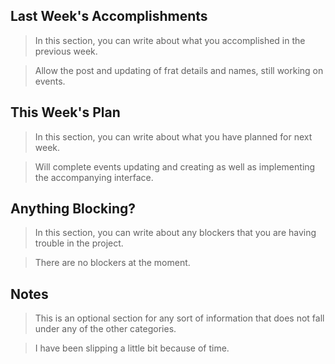 ## Last Week's Accomplishments

> In this section, you can write about what you accomplished in the previous week.

> Allow the post and updating of frat details and names, still working on events.

## This Week's Plan

> In this section, you can write about what you have planned for next week.

> Will complete events updating and creating as well as implementing the accompanying interface.

## Anything Blocking?

> In this section, you can write about any blockers that you are having trouble in the project.

> There are no blockers at the moment.

## Notes

> This is an optional section for any sort of information that does not fall under any of the other categories.

> I have been slipping a little bit because of time.
